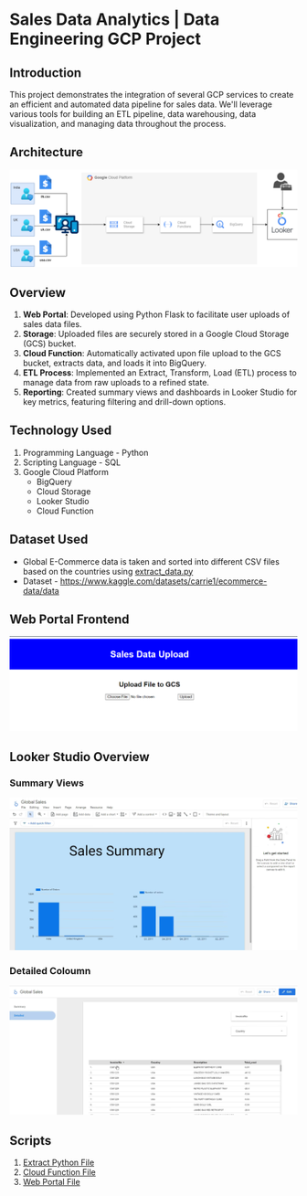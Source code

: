 # Sales Data Analytics | Data Engineering GCP Project

## Introduction
This project demonstrates the integration of several GCP services to create an efficient and automated data pipeline for sales data. We'll leverage various tools for building an ETL pipeline, data warehousing, data visualization, and managing data throughout the process.

## Architecture
![Project Architecture](images/archi_sales.png)

## Overview

1. **Web Portal**: Developed using Python Flask to facilitate user uploads of sales data files.
2. **Storage**: Uploaded files are securely stored in a Google Cloud Storage (GCS) bucket.
3. **Cloud Function**: Automatically activated upon file upload to the GCS bucket, extracts data, and loads it into BigQuery.
4. **ETL Process**: Implemented an Extract, Transform, Load (ETL) process to manage data from raw uploads to a refined state.
5. **Reporting**: Created summary views and dashboards in Looker Studio for key metrics, featuring filtering and drill-down options.

## Technology Used
1. Programming Language - Python
2. Scripting Language - SQL
3. Google Cloud Platform
   -  BigQuery
   -  Cloud Storage
   -  Looker Studio
   -  Cloud Function



## Dataset Used
- Global E-Commerce data is taken and sorted into different CSV files based on the countries using [extract_data.py](https://github.com/kartikeya443/automated-data-pipeline-gcp/blob/main/extract_data.py)
- Dataset - https://www.kaggle.com/datasets/carrie1/ecommerce-data/data

## Web Portal Frontend
![Web Portal](images/webpage.png)

## Looker Studio Overview
### Summary Views
![Sales Summary](images/summary_sales.png)
### Detailed Coloumn
![Sales Details](images/detailed_sales.png)

## Scripts
1. [Extract Python File](extract_data.py)
2. [Cloud Function File](cloud_function.py)
3. [Web Portal File](main.py)
